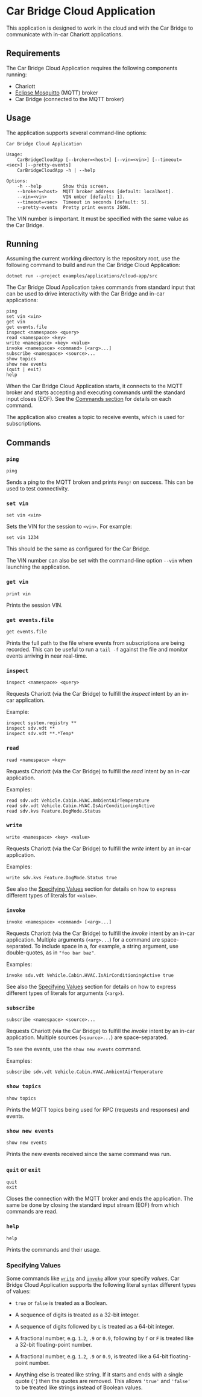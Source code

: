 # Car Bridge Cloud Application

This application is designed to work in the cloud and with the Car Bridge to
communicate with in-car Chariott applications.

## Requirements

The Car Bridge Cloud Application requires the following components running:

- Chariott
- [Eclipse Mosquitto] (MQTT) broker
- Car Bridge (connected to the MQTT broker)

## Usage

The application supports several command-line options:

    Car Bridge Cloud Application

    Usage:
        CarBridgeCloudApp [--broker=<host>] [--vin=<vin>] [--timeout=<sec>] [--pretty-events]
        CarBridgeCloudApp -h | --help

    Options:
        -h --help        Show this screen.
        --broker=<host>  MQTT broker address [default: localhost].
        --vin=<vin>      VIN umber [default: 1].
        --timeout=<sec>  Timeout in seconds [default: 5].
        --pretty-events  Pretty print events JSON.

The VIN number is important. It must be specified with the same value as the
Car Bridge.

## Running

Assuming the current working directory is the repository root, use the
following command to build and run the Car Bridge Cloud Application:

    dotnet run --project examples/applications/cloud-app/src

The Car Bridge Cloud Application takes commands from standard input that can
be used to drive interactivity with the Car Bridge and in-car applications:

    ping
    set vin <vin>
    get vin
    get events.file
    inspect <namespace> <query>
    read <namespace> <key>
    write <namespace> <key> <value>
    invoke <namespace> <command> [<arg>...]
    subscribe <namespace> <source>...
    show topics
    show new events
    (quit | exit)
    help

When the Car Bridge Cloud Application starts, it connects to the MQTT broker
and starts accepting and executing commands until the standard input closes
(EOF). See the [Commands section](#commands) for details on each command.

The application also creates a topic to receive events, which is used for
subscriptions.

## Commands

### `ping`

    ping

Sends a ping to the MQTT broken and prints `Pong!` on success. This can be
used to test connectivity.

### `set vin`

    set vin <vin>

Sets the VIN for the session to `<vin>`. For example:

    set vin 1234

This should be the same as configured for the Car Bridge.

The VIN number can also be set with the command-line option `--vin` when
launching the application.

### `get vin`

    print vin

Prints the session VIN.

### `get events.file`

    get events.file

Prints the full path to the file where events from subscriptions are being
recorded. This can be useful to run a `tail -f` against the file and monitor
events arriving in near real-time.

### `inspect`

    inspect <namespace> <query>

Requests Chariott (via the Car Bridge) to fulfill the *inspect* intent by an
in-car application.

Example:

    inspect system.registry **
    inspect sdv.vdt **
    inspect sdv.vdt **.*Temp*

### `read`

    read <namespace> <key>

Requests Chariott (via the Car Bridge) to fulfill the *read* intent by an
in-car application.

Examples:

    read sdv.vdt Vehicle.Cabin.HVAC.AmbientAirTemperature
    read sdv.vdt Vehicle.Cabin.HVAC.IsAirConditioningActive
    read sdv.kvs Feature.DogMode.Status

### `write`

    write <namespace> <key> <value>

Requests Chariott (via the Car Bridge) to fulfill the *write* intent by an
in-car application.

Examples:

    write sdv.kvs Feature.DogMode.Status true

See also the [Specifying Values] section for details on how to express
different types of literals for `<value>`.

### `invoke`

    invoke <namespace> <command> [<arg>...]

Requests Chariott (via the Car Bridge) to fulfill the *invoke* intent by an
in-car application. Multiple arguments (`<arg>...`) for a command are
space-separated. To include space in a, for example, a string argument, use
double-quotes, as in `"foo bar baz"`.

Examples:

    invoke sdv.vdt Vehicle.Cabin.HVAC.IsAirConditioningActive true

See also the [Specifying Values] section for details on how to express
different types of literals for arguments (`<arg>`).

### `subscribe`

    subscribe <namespace> <source>...

Requests Chariott (via the Car Bridge) to fulfill the *invoke* intent by an
in-car application. Multiple sources (`<source>...`) are space-separated.

To see the events, use the `show new events` command.

Examples:

    subscribe sdv.vdt Vehicle.Cabin.HVAC.AmbientAirTemperature

### `show topics`

    show topics

Prints the MQTT topics being used for RPC (requests and responses) and events.

### `show new events`

    show new events

Prints the new events received since the same command was run.

### `quit` or `exit`

    quit
    exit

Closes the connection with the MQTT broker and ends the application. The same
be done by closing the standard input stream (EOF) from which commands are
read.

### `help`

    help

Prints the commands and their usage.

### Specifying Values

Some commands like [`write`](#write) and [`invoke`](#invoke) allow your
specify _values_. Car Bridge Cloud Application supports the following literal
syntax different types of values:

- `true` or `false` is treated as a Boolean.

- A sequence of digits is treated as a 32-bit integer.

- A sequence of digits followed by `L` is treated as a 64-bit integer.

- A fractional number, e.g. `1.2`, `.9` or `0.9`, following by `f` or `F` is
  treated like a 32-bit floating-point number.

- A fractional number, e.g. `1.2`, `.9` or `0.9`, is treated like a 64-bit
  floating-point number.

- Anything else is treated like string. If it starts and ends with a single
  quote (`'`) then the quotes are removed. This allows `'true'` and `'false'`
  to be treated like strings instead of Boolean values.

  [Specifying Values]: #specifying-values
  [Eclipse Mosquitto]: https://mosquitto.org/
